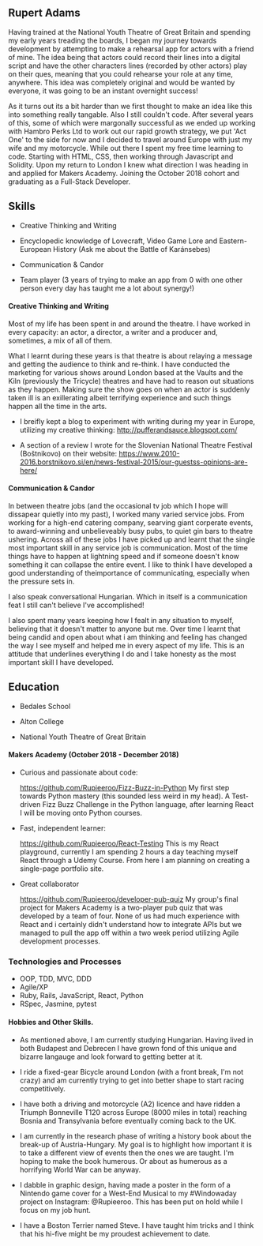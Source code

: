 ## Rupert Adams

Having trained at the National Youth Theatre of Great Britain and spending my early years treading the boards, I began my journey towards development by attempting to make a rehearsal app for actors with a friend of mine. The idea being that actors could record their lines into a digital script and have the other characters lines (recorded by other actors) play on their ques, meaning that you could rehearse your role at any time, anywhere. This idea was completely original and would be wanted by everyone, it was going to be an instant overnight success!

As it turns out its a bit harder than we first thought to make an idea like this into something really tangable. Also I still couldn't code. After several years of this, some of which were margonally successful as we ended up working with Hambro Perks Ltd to work out our rapid growth strategy, we put 'Act One' to the side for now and I decided to travel around Europe with just my wife and my motorcycle. While out there I spent my free time learning to code. Starting with HTML, CSS, then working through Javascript and Solidity. Upon my return to London I knew what direction I was heading in and applied for Makers Academy. Joining the October 2018 cohort and graduating as a Full-Stack Developer.



## Skills

- Creative Thinking and Writing

- Encyclopedic knowledge of Lovecraft, Video Game Lore and Eastern-European History (Ask me about the Battle of Karánsebes)

- Communication & Candor

- Team player (3 years of trying to make an app from 0 with one other person every day has taught me a lot about synergy!)

#### Creative Thinking and Writing

Most of my life has been spent in and around the theatre. I have worked in every capacity: an actor, a director, a writer and a producer and, sometimes, a mix of all of them. 

What I learnt during these years is that theatre is about relaying a message and getting the audience to think and re-think. I have conducted the marketing for various shows around London based at the Vaults and the Kiln (previously the Tricycle) theatres and have had to reason out situations as they happen. Making sure the show goes on when an actor is suddenly taken ill is an exillerating albeit terrifying experience and such things happen all the time in the arts.

- I breifly kept a blog to experiment with writing during my year in Europe, utilizing my creative thinking:
  http://pufferandsauce.blogspot.com/
  
- A section of a review I wrote for the Slovenian National Theatre Festival (Boštnikovo) on their website:
  https://www.2010-2016.borstnikovo.si/en/news-festival-2015/our-guestss-opinions-are-here/


#### Communication & Candor

In between theatre jobs (and the occasional tv job which I hope will dissapear quietly into my past), I worked many varied service jobs. From working for a high-end catering company, searving giant corperate events, to award-winning and unbelieveably busy pubs, to quiet gin bars to theatre ushering. Across all of these jobs I have picked up and learnt that the single most important skill in any service job is communication. Most of the time things have to happen at lightning speed and if someone doesn't know something it can collapse the entire event. I like to think I have developed a good understanding of theimportance of communicating, especially when the pressure sets in.

I also speak conversational Hungarian. Which in itself is a communication feat I still can't believe I've accomplished!

I also spent many years keeping how I fealt in any situation to myself, believing that it doesn't matter to anyone but me. Over time I learnt that being candid and open about what i am thinking and feeling has changed the way I see myself and helped me in every aspect of my life. This is an attitude that underlines everything I do and I take honesty as the most important skill I have developed.


## Education

- Bedales School

- Alton College

- National Youth Theatre of Great Britain

#### Makers Academy (October 2018 - December 2018)

- Curious and passionate about code:

  https://github.com/Rupieeroo/Fizz-Buzz-in-Python
  My first step towards Python mastery (this sounded less weird in my head). A Test-driven Fizz Buzz Challenge in the Python     language, after learning React I will be moving onto Python courses.

- Fast, independent learner:
  
  https://github.com/Rupieeroo/React-Testing
  This is my React playground, currently I am spending 2 hours a day teaching myself React through a Udemy Course. From here I   am planning on creating a single-page portfolio site. 
  
- Great collaborator 

  https://github.com/Rupieeroo/developer-pub-quiz
  My group's final project for Makers Academy is a two-player pub quiz that was developed by a team of four. None of us had     much experience with React and i certainly didn't understand how to integrate APIs but we managed to pull the app off within   a two week period utilizing Agile development processes.

### Technologies and Processes

- OOP, TDD, MVC, DDD
- Agile/XP
- Ruby, Rails, JavaScript, React, Python
- RSpec, Jasmine, pytest

#### Hobbies and Other Skills.

- As mentioned above, I am currently studying Hungarian. Having lived in both Budapest and Debrecen I have grown fond of this   unique and bizarre langauge and look forward to getting better at it.

- I ride a fixed-gear Bicycle around London (with a front break, I'm not crazy) and am currently trying to get into better       shape to start racing competitively.

- I have both a driving and motorcycle (A2) licence and have ridden a Triumph Bonneville T120 across Europe (8000 miles in       total) reaching Bosnia and Transylvania before eventually coming back to the UK.

- I am currently in the research phase of writing a history book about the break-up of Austria-Hungary. My goal is to           highlight how important it is to take a different view of events then the ones we are taught. I'm hoping to make the book     humerous. Or about as humerous as a horrifying World War can be anyway.

- I dabble in graphic design, having made a poster in the form of a Nintendo game cover for a West-End Musical to my             #Windowaday project on Instagram: @Rupieeroo. This has been put on hold while I focus on my job hunt.

- I have a Boston Terrier named Steve. I have taught him tricks and I think that his hi-five might be my proudest achievement   to date.
